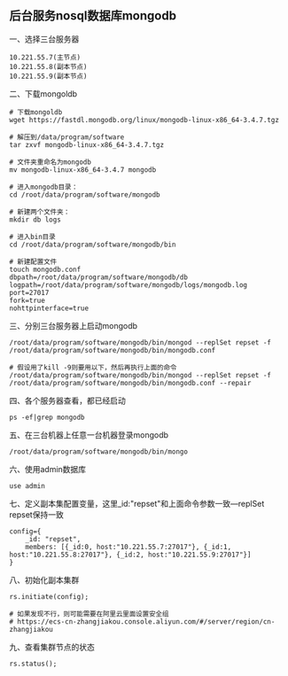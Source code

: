 ## 后台服务nosql数据库mongodb

一、选择三台服务器

```
10.221.55.7(主节点)
10.221.55.8(副本节点)
10.221.55.9(副本节点)
```

二、下载mongoldb

```shell
# 下载mongoldb
wget https://fastdl.mongodb.org/linux/mongodb-linux-x86_64-3.4.7.tgz

# 解压到/data/program/software
tar zxvf mongodb-linux-x86_64-3.4.7.tgz

# 文件夹重命名为mongodb
mv mongodb-linux-x86_64-3.4.7 mongodb

# 进入mongodb目录： 
cd /root/data/program/software/mongodb

# 新建两个文件夹：
mkdir db logs

# 进入bin目录
cd /root/data/program/software/mongodb/bin

# 新建配置文件
touch mongodb.conf
dbpath=/root/data/program/software/mongodb/db
logpath=/root/data/program/software/mongodb/logs/mongodb.log
port=27017
fork=true
nohttpinterface=true
```

三、分别三台服务器上启动mongodb

```shell
/root/data/program/software/mongodb/bin/mongod --replSet repset -f /root/data/program/software/mongodb/bin/mongodb.conf

# 假设用了kill -9则要用以下，然后再执行上面的命令
/root/data/program/software/mongodb/bin/mongod --replSet repset -f /root/data/program/software/mongodb/bin/mongodb.conf --repair
```

四、各个服务器查看，都已经启动

```shell
ps -ef|grep mongodb
```

五、在三台机器上任意一台机器登录mongodb

```shell
/root/data/program/software/mongodb/bin/mongo
```

六、使用admin数据库

```shell
use admin
```

七、定义副本集配置变量，这里_id:"repset"和上面命令参数一致—replSet repset保持一致

```shell
config={
	_id: "repset",
	members: [{_id:0, host:"10.221.55.7:27017"}, {_id:1, host:"10.221.55.8:27017"}, {_id:2, host:"10.221.55.9:27017"}]
}
```

八、初始化副本集群 

```shell
rs.initiate(config);

# 如果发现不行，则可能需要在阿里云里面设置安全组
# https://ecs-cn-zhangjiakou.console.aliyun.com/#/server/region/cn-zhangjiakou
```

九、查看集群节点的状态 

```shell
rs.status();
```





















